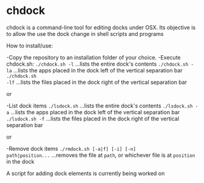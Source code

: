 # chdock

chdock is a command-line tool for editing docks under OSX.
Its objective is to allow the use the dock change in shell scripts and programs

How to install/use:

-Copy the repository to an installation folder of your choice.
-Execute chdock.sh:
<code>./chdock.sh -l</code> 
...lists the entire dock's contents
<code>./chdock.sh -la</code>
...lists the apps placed in the dock left of the vertical separation bar
<code>./chdock.sh -lf</code>
...lists the files placed in the dock right of the vertical separation bar

or

-List dock items
<code>./lsdock.sh</code>
...lists the entire dock's contents
<code>./lsdock.sh -a</code>
...lists the apps placed in the dock left of the vertical separation bar
<code>./lsdock.sh -f</code>
...lists the files placed in the dock right of the vertical separation bar

or

-Remove dock items
<code>./rmdock.sh [-a|f] [-i] [-n] path|position...</code>
...removes the file at <code>path</code>, or whichever file is at <code>position</code> in the dock 

A script for adding dock elements is currently being worked on

